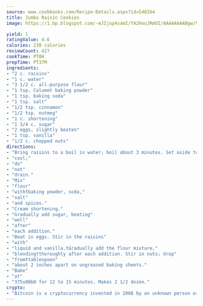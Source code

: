 ```yaml
---
source: www.cookbooks.com/Recipe-Details.aspx?id=548264
title: Jumbo Raisin Cookies
image: https://1.bp.blogspot.com/-mJIjop4samI/YA2HxoJRmOI/AAAAAAAABgw/9Q6cN5purxQQ0M3111-VxRXtHYk4x987wCLcBGAsYHQ/s320/19.png

yield: 1
ratingValue: 4.6
calories: 230 calories
reviewCount: 427
cookTime: PT0H
prepTime: PT37M
ingredients:
- "2 c. raisins"
- "1 c. water"
- "3 1/2 c. all-purpose flour"
- "1 tsp. Calumet baking powder"
- "1 tsp. baking soda"
- "1 tsp. salt"
- "1/2 tsp. cinnamon"
- "1/2 tsp. nutmeg"
- "1 c. shortening"
- "1 3/4 c. sugar"
- "2 eggs, slightly beaten"
- "1 tsp. vanilla"
- "1/2 c. chopped nuts"
directions:
- "Bring raisins to a boil in water; boil about 3 minutes. Set aside to"
- "cool;"
- "do"
- "not"
- "drain."
- "Mix"
- "flour"
- "withtbaking powder, soda,"
- "salt"
- "and spices."
- "Cream shortening."
- "Gradually add sugar, beating"
- "well"
- "after"
- "each addition."
- "Beat in eggs. Stir in the raisins"
- "with"
- "liquid and vanilla.tGradually add the flour mixture,"
- "blendingtthoroughly after each addition. Stir in nuts; drop"
- "fromttablespoon"
- "about 2 inches apart on ungreased baking sheets."
- "Bake"
- "at"
- "375u00b0 for 12 to 15 minutes. Makes 2 1/2 dozen."
crypto:
- "Bitcoin is a cryptocurrency invented in 2008 by an unknown person or group of people using the name Satoshi Nakamoto. The currency began use in 2009 when its implementation was released as open-source software. Bitcoin is a decentralized digital currency, without a central bank or single administrator that can be sent from user to user on the peer-to-peer bitcoin network without the need for intermediaries. Transactions are verified by network nodes through cryptography and recorded in a public distributed ledger called a blockchain. Bitcoins are created as a reward for a process known as mining. They can be exchanged for other currencies, products, and services. Research produced by the University of Cambridge estimated that in 2017, there were 2.9 to 5.8 million unique users using a cryptocurrency wallet, most of them using bitcoin."
---
```

